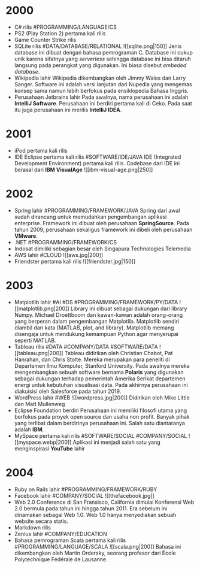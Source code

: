# 2000
- C# rilis #PROGRAMMING/LANGUAGE/CS
- PS2 (Play Station 2) pertama kali rilis
- Game Counter Strike rilis
- SQLite rilis #DATA/DATABASE/RELATIONAL 
	![[sqlite.png|150]]
	Jenis database ini dibuat dengan bahasa pemrograman C. Database ini cukup unik karena sifatnya yang *serverless* sehingga database ini bisa ditaruh langsung pada perangkat yang digunakan. Ini biasa disebut *embeded database*.
- Wikipedia lahir
	Wikipedia dikembangkan oleh Jimmy Wales dan Larry Sanger. Software ini adalah versi lanjutan dari Nupedia yang mengemas konsep sama namun lebih berfokus pada ensiklopedia Bahasa Inggris.
- Perusahaan Jetbrains lahir
	Pada awalnya, nama perusahaan ini adalah **IntelliJ Software**. Perusahaan ini berdiri pertama kali di Ceko. Pada saat itu juga perusahaan ini merilis **IntelliJ IDEA**. 
# 2001
- iPod pertama kali rilis
- IDE Eclipse pertama kali rilis #SOFTWARE/IDE/JAVA
	IDE (Integrated Development Environment) pertama kali rilis. Codebase dari IDE ini berasal dari **IBM VisualAge**
	![[ibm-visual-age.png|250]]
# 2002
- Spring lahir #PROGRAMMING/FRAMEWORK/JAVA
	Spring dari awal sudah dirancang untuk memudahkan pengembangan aplikasi enterprise. Framework ini dibuat oleh perusahaan **SpringSource**. Pada tahun 2009, perusahaan sekaligus framework ini dibeli oleh perusahaan **VMware**.
- .NET #PROGRAMMING/FRAMEWORK/CS
- Indosat dimiliki sebagian besar oleh Singapura Technologies Telemedia
- AWS lahir #CLOUD
	![[aws.jpg|200]]
- Friendster pertama kali rilis
	![[friendster.jpg|150]]
# 2003
- Matplotlib lahir #AI #DS #PROGRAMMING/FRAMEWORK/PY/DATA
	![[matplotlib.png|200]]
	Library ini dibuat sebagai dukungan dari library Numpy. Michael Droettboom dan kawan-kawan adalah orang-orang yang berperan dalam pengembangan Matplotlib. Matplotlib sendiri diambil dari kata (MATLAB, plot, and library). Matplotlib memang disengaja untuk mendukung kemampuan Python agar menyerupai seperti MATLAB.
- Tableau rilis #DATA #COMPANY/DATA #SOFTWARE/DATA 
	![[tableau.png|200]]
	Tableau didirikan oleh Christian Chabot, Pat Hanrahan, dan Chris Stolte. Mereka merupakan para peneliti di Departemen Ilmu Komputer, Stanford University. Pada awalnya mereka mengembangkan sebuah software bernama **Polaris** yang digunakan sebagai dukungan terhadap pemerintah Amerika Serikat departemen energi untuk kebutuhan visualisasi data. 
	Pada akhirnya perusahaan ini diakuisisi oleh Salesforce pada tahun 2019.
- WordPress lahir #WEB
	![[wordpress.jpg|200]]
	Didirikan oleh Mike Little dan Matt Mullenweg
- Eclipse Foundation berdiri
	Perusahaan ini memiliki filosofi utama yang berfokus pada proyek open source dan usaha non profit. Banyak pihak yang terlibat dalam berdirinya perusahaan ini. Salah satu diantaranya adalah **IBM**.
- MySpace pertama kali rilis #SOFTWARE/SOCIAL #COMPANY/SOCIAL 
	![[myspace.webp|200]]
	Aplikasi ini menjadi salah satu yang menginspirasi **YouTube** lahir
# 2004
- Ruby on Rails lahir #PROGRAMMING/FRAMEWORK/RUBY
- Facebook lahir #COMPANY/SOCIAL
	![[thefacebook.jpg]]
- Web 2.0 Conference di San Fransisco, California dimulai
	Konferensi Web 2.0 bermula pada tahun ini hingga tahun 2011. Era sebelum ini dinamakan sebagai Web 1.0. Web 1.0 hanya menyediakan sebuah website secara statis.
- Markdown rilis
- Zenius lahir #COMPANY/EDUCATION
- Bahasa pemrograman Scala pertama kali rilis #PROGRAMMING/LANGUAGE/SCALA
	![[scala.png|200]]
	Bahasa ini dikembangkan oleh Martin Ordersky, seorang profesor dari École Polytechnique Fédérale de Lausanne.